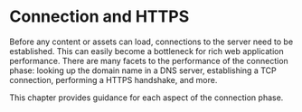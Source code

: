 # Connection and HTTPS

Before any content or assets can load, connections to the server need to be established. This can easily become a bottleneck for rich web application performance. There are many facets to the performance of the connection phase: looking up the domain name in a DNS server, establishing a TCP connection, performing a HTTPS handshake, and more.

This chapter provides guidance for each aspect of the connection phase.